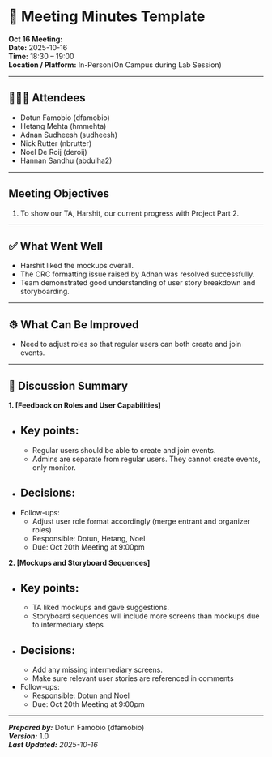 # 📝 Meeting Minutes Template

**Oct 16 Meeting:**  
**Date:** 2025-10-16  
**Time:** 18:30 – 19:00  
**Location / Platform:** In-Person(On Campus during Lab Session)

---

## 🧑‍🤝‍🧑 Attendees

- Dotun Famobio (dfamobio)
- Hetang Mehta (hmmehta)
- Adnan Sudheesh (sudheesh)
- Nick Rutter (nbrutter)
- Noel De Roij (deroij)
- Hannan Sandhu (abdulha2)
---

## Meeting Objectives

1. To show our TA, Harshit, our current progress with Project Part 2.

---


## ✅ What Went Well

- Harshit liked the mockups overall.
- The CRC formatting issue raised by Adnan was resolved successfully.
- Team demonstrated good understanding of user story breakdown and storyboarding.

---

## ⚙️ What Can Be Improved

- Need to adjust roles so that regular users can both create and join events.

---

## 💬 Discussion Summary

**1. [Feedback on Roles and User Capabilities]**

- ## Key points:
    - Regular users should be able to create and join events.
    - Admins are separate from regular users. They cannot create events, only monitor.
- ## Decisions:
- Follow-ups:
    - Adjust user role format accordingly (merge entrant and organizer roles)
  - Responsible: Dotun, Hetang, Noel
  - Due: Oct 20th Meeting at 9:00pm

**2. [Mockups and Storyboard Sequences]**

- ## Key points:
    - TA liked mockups and gave suggestions.
    - Storyboard sequences will include more screens than mockups due to intermediary steps
- ## Decisions:
    - Add any missing intermediary screens.
    - Make sure relevant user stories are referenced in comments
- Follow-ups:
  - Responsible: Dotun and Noel
  - Due: Oct 20th Meeting at 9:00pm

---

_**Prepared by:**_ Dotun Famobio (dfamobio)  
_**Version:**_ 1.0  
_**Last Updated:** 2025-10-16_
